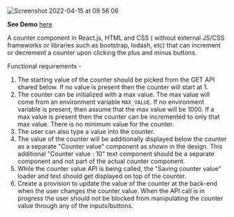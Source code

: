 
![Screenshot 2022-04-15 at 09 56 06](https://user-images.githubusercontent.com/27992446/163518416-28b37a0f-e0a4-431f-a0a9-47a65cd9328b.png)

**See Demo** [here](https://counter13.herokuapp.com/)



A counter component in React.js, HTML and CSS ( without external JS/CSS frameworks or libraries such as bootstrap, lodash, etc) that can increment or decrement a counter upon clicking the plus and minus buttons.

Functional requirements - 

1. The starting value of the counter should be picked from the GET API shared below. If no value is present then the counter will start at 1.
2. The counter can be initialized with a max value. The max value will come from an environment variable `MAX_VALUE`. If no environment variable is present, then assume that the max value will be 1000. If a max value is present then the counter can be incremented to only that max value. There is no minimum value for the counter.
3. The user can also type a value into the counter.
4. The value of the counter will be additionally displayed below the counter as a separate "Counter value" component as shown in the design. This additional "Counter value : 10" text component should be a separate component and not part of the actual counter component.
5. While the counter value API is being called, the "Saving counter value" loader and text should get displayed on top of the counter.
6. Create a provision to update the value of the counter at the back-end when the user changes the counter value. When the API call is in progress the user should not be blocked from manipulating the counter value through any of the inputs/buttons.
